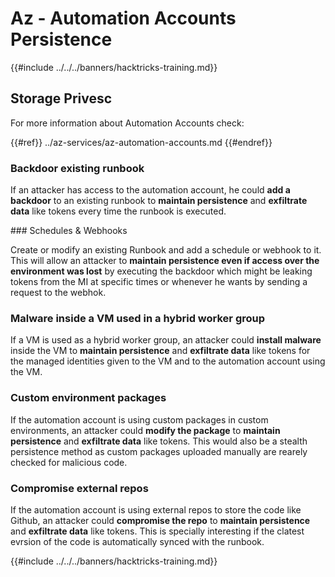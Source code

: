 # Az - Automation Accounts Persistence

{{#include ../../../banners/hacktricks-training.md}}

## Storage Privesc

For more information about Automation Accounts check:

{{#ref}}
../az-services/az-automation-accounts.md
{{#endref}}


### Backdoor existing runbook

If an attacker has access to the automation account, he could **add a backdoor** to an existing runbook to **maintain persistence** and **exfiltrate data** like tokens every time the runbook is executed.

### Schedules & Webhooks

Create or modify an existing Runbook and add a schedule or webhook to it. This will allow an attacker to **maintain persistence even if access over the environment was lost** by executing the backdoor which might be leaking tokens from the MI at specific times or whenever he wants by sending a request to the webhok.

### Malware inside a VM used in a hybrid worker group

If a VM is used as a hybrid worker group, an attacker could **install malware** inside the VM to **maintain persistence** and **exfiltrate data** like tokens for the managed identities given to the VM and to the automation account using the VM.

### Custom environment packages

If the automation account is using custom packages in custom environments, an attacker could **modify the package** to **maintain persistence** and **exfiltrate data** like tokens. This would also be a stealth persistence method as custom packages uploaded manually are rearely checked for malicious code.

### Compromise external repos

If the automation account is using external repos to store the code like Github, an attacker could **compromise the repo** to **maintain persistence** and **exfiltrate data** like tokens. This is specially interesting if the clatest evrsion of the code is automatically synced with the runbook.


{{#include ../../../banners/hacktricks-training.md}}



